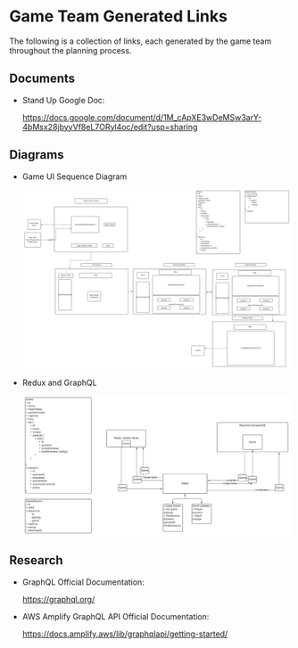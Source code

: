 # Game Team Generated Links

The following is a collection of links, each generated by the game team throughout the planning process.

## Documents

- Stand Up Google Doc:

    https://docs.google.com/document/d/1M_cApXE3wDeMSw3arY-4bMsx28jbyyVf8eL7ORyl4oc/edit?usp=sharing

## Diagrams

- Game UI Sequence Diagram

    ![Game UI Sequence Diagram](https://github.com/revature-quizzard/Documentation/blob/main/Game/GameUISequenceDiagram.svg?raw=true)
    
- Redux and GraphQL

    ![Redux and GraphQL](https://github.com/revature-quizzard/Documentation/blob/main/Game/Redux%20and%20GraphQL.svg?raw=true)

## Research

- GraphQL Official Documentation:

    https://graphql.org/
    
- AWS Amplify GraphQL API Official Documentation:

    https://docs.amplify.aws/lib/graphqlapi/getting-started/
